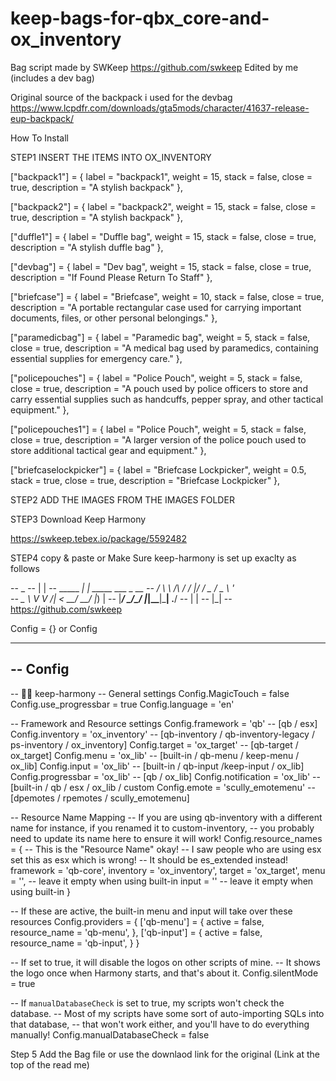  # keep-bags-for-qbx_core-and-ox_inventory
 Bag script made by SWKeep https://github.com/swkeep
 Edited by me (includes a dev bag)

Original source of the backpack i used for the devbag
https://www.lcpdfr.com/downloads/gta5mods/character/41637-release-eup-backpack/


How To Install

STEP1
INSERT THE ITEMS INTO OX_INVENTORY

["backpack1"] = {
    label = "backpack1",
    weight = 15,
    stack = false,
    close = true,
    description = "A stylish backpack"
},

["backpack2"] = {
    label = "backpack2",
    weight = 15,
    stack = false,
    close = true,
    description = "A stylish backpack"
},

["duffle1"] = {
    label = "Duffle bag",
    weight = 15,
    stack = false,
    close = true,
    description = "A stylish duffle bag"
},

["devbag"] = {
    label = "Dev bag",
    weight = 15,
    stack = false,
    close = true,
    description = "If Found Please Return To Staff"
},

["briefcase"] = {
    label = "Briefcase",
    weight = 10,
    stack = false,
    close = true,
    description = "A portable rectangular case used for carrying important documents, files, or other personal belongings."
},

["paramedicbag"] = {
    label = "Paramedic bag",
    weight = 5,
    stack = false,
    close = true,
    description = "A medical bag used by paramedics, containing essential supplies for emergency care."
},

["policepouches"] = {
    label = "Police Pouch",
    weight = 5,
    stack = false,
    close = true,
    description = "A pouch used by police officers to store and carry essential supplies such as handcuffs, pepper spray, and other tactical equipment."
},

["policepouches1"] = {
    label = "Police Pouch",
    weight = 5,
    stack = false,
    close = true,
    description = "A larger version of the police pouch used to store additional tactical gear and equipment."
},

["briefcaselockpicker"] = {
    label = "Briefcase Lockpicker",
    weight = 0.5,
    stack = true,
    close = true,
    description = "Briefcase Lockpicker"
},



STEP2
ADD THE IMAGES FROM THE IMAGES FOLDER

STEP3
Download Keep Harmony

https://swkeep.tebex.io/package/5592482

STEP4
copy & paste or
Make Sure keep-harmony is set up exaclty as follows

--                _
--               | |
--   _____      _| | _____  ___ _ __
--  / __\ \ /\ / / |/ / _ \/ _ \ '_ \
--  \__ \\ V  V /|   <  __/  __/ |_) |
--  |___/ \_/\_/ |_|\_\___|\___| .__/
--                             | |
--                             |_|
-- https://github.com/swkeep

Config = {} or Config

------------------------------------------------------------------
-- Config
------------------------------------------------------------------
-- 🧙‍♂️ keep-harmony
-- General settings
Config.MagicTouch = false
Config.use_progressbar = true
Config.language = 'en'

-- Framework and Resource settings
Config.framework = 'qb'           -- [qb / esx]
Config.inventory = 'ox_inventory' -- [qb-inventory /  qb-inventory-legacy / ps-inventory / ox_inventory]
Config.target = 'ox_target'       -- [qb-target / ox_target]
Config.menu = 'ox_lib'          -- [built-in / qb-menu / keep-menu / ox_lib]
Config.input = 'ox_lib'         -- [built-in / qb-input /keep-input / ox_lib]
Config.progressbar = 'ox_lib'         -- [qb / ox_lib]
Config.notification = 'ox_lib'        -- [built-in / qb / esx / ox_lib / custom
Config.emote = 'scully_emotemenu'         -- [dpemotes / rpemotes / scully_emotemenu]

-- Resource Name Mapping
-- If you are using qb-inventory with a different name for instance, if you renamed it to custom-inventory,
-- you probably need to update its name here to ensure it will work!
Config.resource_names = {
    -- This is the "Resource Name" okay!
    -- I saw people who are using esx set this as esx which is wrong!
    -- It should be es_extended instead!
    framework = 'qb-core',
    inventory = 'ox_inventory',
    target = 'ox_target',
    menu = '', -- leave it empty when using built-in
    input = '' -- leave it empty when using built-in
}

-- If these are active, the built-in menu and input will take over these resources
Config.providers = {
    ['qb-menu'] = {
        active = false,
        resource_name = 'qb-menu',
    },
    ['qb-input'] = {
        active = false,
        resource_name = 'qb-input',
    }
}

-- If set to true, it will disable the logos on other scripts of mine.
-- It shows the logo once when Harmony starts, and that's about it.
Config.silentMode = true

-- If `manualDatabaseCheck` is set to true, my scripts won't check the database.
-- Most of my scripts have some sort of auto-importing SQLs into that database,
-- that won't work either, and you'll have to do everything manually!
Config.manualDatabaseCheck = false

Step 5
Add the Bag file or use the downlaod link for the original (Link at the top of the read me)
